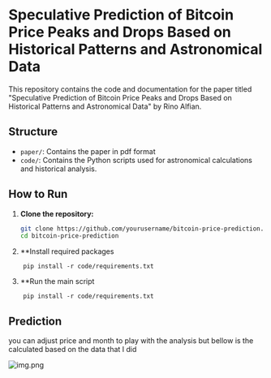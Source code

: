 # Speculative Prediction of Bitcoin Price Peaks and Drops Based on Historical Patterns and Astronomical Data

This repository contains the code and documentation for the paper titled "Speculative Prediction of Bitcoin Price Peaks and Drops Based on Historical Patterns and Astronomical Data" by Rino Alfian.

## Structure

- `paper/`: Contains the paper in pdf format
- `code/`: Contains the Python scripts used for astronomical calculations and historical analysis.

## How to Run

1. **Clone the repository:**
   ```bash
   git clone https://github.com/yourusername/bitcoin-price-prediction.git
   cd bitcoin-price-prediction

2. **Install required packages
```
    pip install -r code/requirements.txt
```
3. **Run the main script
```
    pip install -r code/requirements.txt
```

## Prediction
you can adjust price and month to play with the analysis
but bellow is the calculated based on the data that I did

![img.png](img.png)
